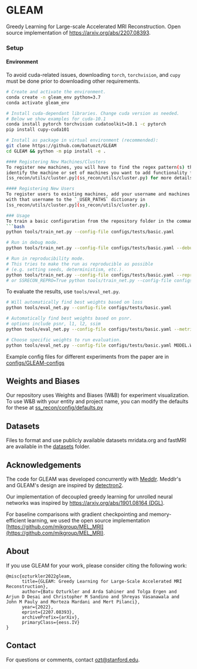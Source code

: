 # GLEAM
Greedy Learning for Large-scale Accelerated MRI Reconstruction. Open source implementation of https://arxiv.org/abs/2207.08393.

### Setup

#### Environment
To avoid cuda-related issues, downloading `torch`, `torchvision`, and `cupy`
must be done prior to downloading other requirements.

```bash
# Create and activate the environment.
conda create -n gleam_env python=3.7
conda activate gleam_env

# Install cuda-dependant libraries. Change cuda version as needed.
# Below we show examples for cuda-10.1
conda install pytorch torchvision cudatoolkit=10.1 -c pytorch
pip install cupy-cuda101

# Install as package in virtual environment (recommended):
git clone https://github.com/batuozt/GLEAM
cd GLEAM && python -m pip install -e .

#### Registering New Machines/Clusters
To register new machines, you will have to find the regex pattern(s) that can be used to
identify the machine or set of machines you want to add functionality for. See
[ss_recon/utils/cluster.py](ss_recon/utils/cluster.py) for more details.

#### Registering New Users
To register users to existing machines, add your username and machines to support
with that username to the `_USER_PATHS` dictionary in
[ss_recon/utils/cluster.py](ss_recon/utils/cluster.py).

### Usage
To train a basic configuration from the repository folder in the command line, run
```bash
python tools/train_net.py --config-file configs/tests/basic.yaml

# Run in debug mode.
python tools/train_net.py --config-file configs/tests/basic.yaml --debug

# Run in reproducibility mode.
# This tries to make the run as reproducible as possible
# (e.g. setting seeds, deterministism, etc.).
python tools/train_net.py --config-file configs/tests/basic.yaml --reproducible
# or SSRECON_REPRO=True python tools/train_net.py --config-file configs/tests/basic.yaml

```

To evaluate the results, use `tools/eval_net.py`.
```bash
# Will automatically find best weights based on loss
python tools/eval_net.py --config-file configs/tests/basic.yaml

# Automatically find best weights based on psnr.
# options include psnr, l1, l2, ssim
python tools/eval_net.py --config-file configs/tests/basic.yaml --metric psnr

# Choose specific weights to run evaluation.
python tools/eval_net.py --config-file configs/tests/basic.yaml MODEL.WEIGHTS path/to/weights 
```

Example config files for different experiments from the paper are in [configs/GLEAM-configs](https://github.com/batuozt/GLEAM/configs/GLEAM-configs/modl2d)

## Weights and Biases
Our repository uses Weights and Biases (W&B) for experiment visualization. To use W&B with your entity and project name, you can modify the defaults for these at [ss_recon/config/defaults.py](https://github.com/batuozt/GLEAM/ss_recon/config/defaults.py)

## Datasets

Files to format and use publicly available datasets mridata.org and fastMRI are available in the [datasets](https://github.com/batuozt/GLEAM/datasets) folder.

## Acknowledgements
The code for GLEAM was developed concurrently with [Meddlr](https://github.com/ad12/meddlr). Meddlr's and GLEAM's design are inspired by [detectron2](https://github.com/facebookresearch/detectron2).

Our implementation of decoupled greedy learning for unrolled neural networks was inspired by [https://arxiv.org/abs/1901.08164 (DGL)](https://github.com/eugenium/DGL).

For baseline comparisons with gradient checkpointing and memory-efficient learning, we used the open source implementation [https://github.com/mikgroup/MEL_MRI](https://github.com/mikgroup/MEL_MRI).

## About
If you use GLEAM for your work, please consider citing the following work:

```
@misc{ozturkler2022gleam,
      title={GLEAM: Greedy Learning for Large-Scale Accelerated MRI Reconstruction}, 
      author={Batu Ozturkler and Arda Sahiner and Tolga Ergen and Arjun D Desai and Christopher M Sandino and Shreyas Vasanawala and John M Pauly and Morteza Mardani and Mert Pilanci},
      year={2022},
      eprint={2207.08393},
      archivePrefix={arXiv},
      primaryClass={eess.IV}
}
```

## Contact

For questions or comments, contact [ozt@stanford.edu](ozt@stanford.edu).


